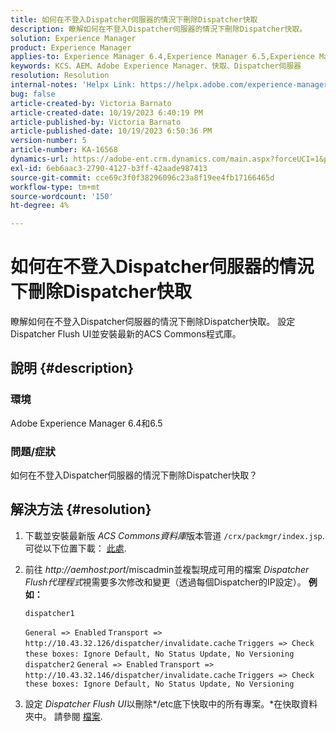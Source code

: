 ```yaml
---
title: 如何在不登入Dispatcher伺服器的情況下刪除Dispatcher快取
description: 瞭解如何在不登入Dispatcher伺服器的情況下刪除Dispatcher快取。
solution: Experience Manager
product: Experience Manager
applies-to: Experience Manager 6.4,Experience Manager 6.5,Experience Manager
keywords: KCS、AEM、Adobe Experience Manager、快取、Dispatcher伺服器
resolution: Resolution
internal-notes: 'Helpx Link: https://helpx.adobe.com/experience-manager/kb/How-to-delete-the-dispatcher-cache-without-logging-into-the-Dispatchers-AEM.html'
bug: false
article-created-by: Victoria Barnato
article-created-date: 10/19/2023 6:40:19 PM
article-published-by: Victoria Barnato
article-published-date: 10/19/2023 6:50:36 PM
version-number: 5
article-number: KA-16568
dynamics-url: https://adobe-ent.crm.dynamics.com/main.aspx?forceUCI=1&pagetype=entityrecord&etn=knowledgearticle&id=94f206ee-ae6e-ee11-8df0-6045bd006793
exl-id: 6eb6aac3-2790-4127-b3ff-42aade987413
source-git-commit: cce69c3f0f38296096c23a8f19ee4fb17166465d
workflow-type: tm+mt
source-wordcount: '150'
ht-degree: 4%

---
```


# 如何在不登入Dispatcher伺服器的情況下刪除Dispatcher快取


瞭解如何在不登入Dispatcher伺服器的情況下刪除Dispatcher快取。 設定Dispatcher Flush UI並安裝最新的ACS Commons程式庫。

## 說明 {#description}


### <b>環境</b>

Adobe Experience Manager 6.4和6.5



### <b>問題/症狀</b>

如何在不登入Dispatcher伺服器的情況下刪除Dispatcher快取？


## 解決方法 {#resolution}


1. 下載並安裝最新版 *ACS Commons資料庫*&#x200B;版本管道 `/crx/packmgr/index.jsp`. 可從以下位置下載： [此處](https://github.com/Adobe-Consulting-Services/acs-aem-commons/releases).
2. 前往 *http://aemhost:port*/miscadmin並複製現成可用的檔案 *Dispatcher Flush代理程式*視需要多次修改和變更（透過每個Dispatcher的IP設定）。
   <b>例如：</b>



   ```
   dispatcher1
   ```


   `General => Enabled`
   `Transport => http://10.43.32.126/dispatcher/invalidate.cache`
   `Triggers => Check these boxes: Ignore Default, No Status Update, No Versioning`
   ` `
   `dispatcher2`
   `General => Enabled`
   `Transport => http://10.43.32.146/dispatcher/invalidate.cache`
   `Triggers => Check these boxes: Ignore Default, No Status Update, No Versioning`
3. 設定 *Dispatcher Flush UI*&#x200B;以刪除*/etc底下快取中的所有專案。*在快取資料夾中。 請參閱 [檔案](https://adobe-consulting-services.github.io/acs-aem-commons/features/dispatcher-flush-ui/index.html).
